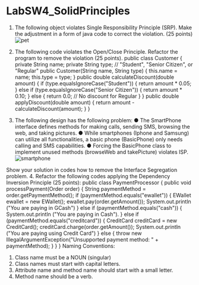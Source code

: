 # LabSW4_SolidPrinciples

1. The following object violates Single Responsibility Principle (SRP). Make the adjustment
in a form of java code to correct the violation. (25 points)
![pet]()

2. The following code violates the Open/Close Principle. Refactor the program to remove
the violation (25 points).
public class Customer {
private String name;
private String type; // "Student", "Senior Citizen", or "Regular"
public Customer(String name, String type) {
this.name = name;
this.type = type;
}
public double calculateDiscount(double amount) {
if (type.equalsIgnoreCase("Student")) {
return amount * 0.05;
} else if (type.equalsIgnoreCase("Senior Citizen")) {
return amount * 0.10;
} else {
return 0.0; // No discount for Regular
}
}
public double applyDiscount(double amount) {
return amount - calculateDiscount(amount);
}
}
3. The following design has the following problem:
● The SmartPhone interface defines methods for making calls, sending SMS,
browsing the web, and taking pictures.
● While smartphones (Iphone and Samsung) can utilize all functionalities, a
basic phone (BasicPhone) only needs calling and SMS capabilities.
● Forcing the BasicPhone class to implement unused methods (browseWeb and
takePicture) violates ISP.
![smartphone]()

Show your solution in codes how to remove the Interface Segregation problem.
4. Refactor the following codes applying the Dependency Inversion Principle (25 points):
public class PaymentProcessor {
 public void processPayment(Order order) {
 String paymentMethod = order.getPaymentMethod();
 if (paymentMethod.equals("ewallet")) {
 EWallet ewallet = new EWallet();
 ewallet.pay(order.getAmount());
 System.out.println ("You are paying in GCash")
 } else if (paymentMethod.equals("cash")) {
 System.out.println ("You are paying in Cash").
 } else if (paymentMethod.equals("creditcard")) {
 CreditCard creditCard = new CreditCard();
 creditCard.charge(order.getAmount());
 System.out.println ("You are paying using Credit Card")
 } else {
 throw new IllegalArgumentException("Unsupported payment method: " +
paymentMethod);
 }
 }
}
Naming Conventions:
1. Class name must be a NOUN (singular)
2. Class names must start with capital letters.
3. Attribute name and method name should start with a small letter.
4. Method name should be a verb.

